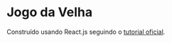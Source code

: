 # Jogo da Velha

Construído usando React.js seguindo o [tutorial oficial](https://react.dev/learn/tutorial-tic-tac-toe).
